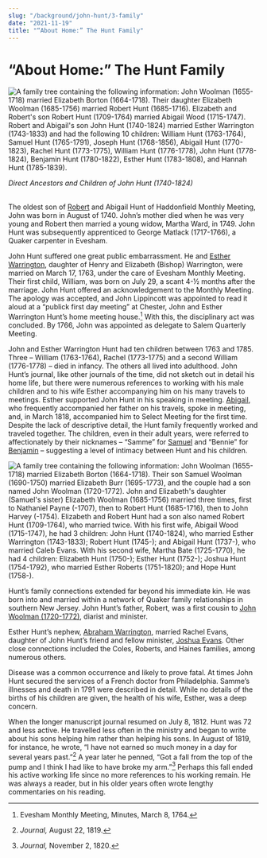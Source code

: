 ```yaml
---
slug: "/background/john-hunt/3-family"
date: "2021-11-19"
title: "“About Home:” The Hunt Family"
---
```


# “About Home:” The Hunt Family

![A family tree containing the following information: John Woolman (1655-1718) married Elizabeth Borton (1664-1718). Their daughter Elizabeth Woolman (1685-1756) married Robert Hunt (1685-1716). Elizabeth and Robert's son Robert Hunt (1709-1764) married Abigail Wood (1715-1747). Robert and Abigail's son John Hunt (1740-1824) married Esther Warrington (1743-1833) and had the following 10 children: William Hunt (1763-1764), Samuel Hunt (1765-1791), Joseph Hunt (1768-1856), Abigail Hunt (1770-1823), Rachel Hunt (1773-1775), William Hunt (1776-1778), John Hunt (1778-1824), Benjamin Hunt (1780-1822), Esther Hunt (1783-1808), and Hannah Hunt (1785-1839).](../images/image10.jpg " ")

 <figcaption><i>Direct Ancestors and Children of John Hunt (1740-1824)</i></figcaption>
<br/>

The oldest son of [Robert](/entities/w6hv3dwv) and Abigail Hunt of Haddonfield Monthly Meeting, John was born in August of 1740. John’s mother died when he was very young and Robert then married a young widow, Martha Ward, in 1749. John Hunt was subsequently apprenticed to George Matlack (1717-1766), a Quaker carpenter in Evesham.

John Hunt suffered one great public embarrassment. He and [Esther Warrington](/entities/w6wx87x7/), daughter of Henry and Elizabeth (Bishop) Warrington, were married on March 17, 1763, under the care of Evesham Monthly Meeting. Their first child, William, was born on July 29, a scant 4-½ months after the marriage. John Hunt offered an acknowledgement to the Monthly Meeting. The apology was accepted, and John Lippincott was appointed to read it aloud at a “publick first day meeting” at Chester, John and Esther Warrington Hunt’s home meeting house.[^16] With this, the disciplinary act was concluded. By 1766, John was appointed as delegate to Salem Quarterly Meeting.

[^16]: Evesham Monthly Meeting, Minutes, March 8, 1764.

John and Esther Warrington Hunt had ten children between 1763 and 1785. Three – William (1763-1764), Rachel (1773-1775) and a second William (1776-1778) – died in infancy. The others all lived into adulthood. John Hunt’s journal, like other journals of the time, did not sketch out in detail his home life, but there were numerous references to working with his male children and to his wife Esther accompanying him on his many travels to meetings. Esther supported John Hunt in his speaking in meeting. [Abigail](/entities/w68x44wf/), who frequently accompanied her father on his travels, spoke in meeting, and, in March 1818, accompanied him to Select Meeting for the first time. Despite the lack of descriptive detail, the Hunt family frequently worked and traveled together.  The children, even in their adult years, were referred to affectionately by their nicknames – “Samme” for [Samuel](/entities/w60h49sj/) and “Bennie” for [Benjamin](/entities/w64v7902/) – suggesting a level of intimacy between Hunt and his children.

![A family tree containing the following information: John Woolman (1655-1718) married Elizabeth Borton (1664-1718). Their son Samuel Woolman (1690-1750) married Elizabeth Burr (1695-1773), and the couple had a son named John Woolman (1720-1772). John and Elizabeth's daughter (Samuel's sister) Elizabeth Woolman (1685-1756) married three times, first to Nathaniel Payne (-1707), then to Robert Hunt (1685-1716), then to John Harvey (-1754). Elizabeth and Robert Hunt had a son also named Robert Hunt (1709-1764), who married twice. With his first wife, Abigail Wood (1715-1747), he had 3 children: John Hunt (1740-1824), who married Esther Warrington (1743-1833); Robert Hunt (1745-); and Abigail Hunt (1737-), who married Caleb Evans. With his second wife, Martha Bate (1725-1770), he had 4 children: Elizabeth Hunt (1750-); Esther Hunt (1752-); Joshua Hunt (1754-1792), who married Esther Roberts (1751-1820); and Hope Hunt (1758-).](../images/image8.jpg "Selected Descendants of John Woolman & Elizabeth Borton")


Hunt’s family connections extended far beyond his immediate kin. He was born into and married within a network of Quaker family relationships in southern New Jersey. John Hunt’s father, Robert, was a first cousin to [John Woolman (1720-1772)](/entities/w6wr0v4m/), diarist and minister.

Esther Hunt’s nephew, [Abraham Warrington](/entities/w6vv2hqk/), married Rachel Evans, daughter of John Hunt’s friend and fellow minister, [Joshua Evans](/entities/w6c82qz0/). Other close connections included the Coles, Roberts, and Haines families, among numerous others.

 Disease was a common occurrence and likely to prove fatal. At times John Hunt secured the services of a French doctor from Philadelphia. Samme’s illnesses and death in 1791 were described in detail. While no details of the births of his children are given, the health of his wife, Esther, was a deep concern.

When the longer manuscript journal resumed on July 8, 1812. Hunt was 72 and less active. He travelled less often in the ministry and began to write about his sons helping him rather than helping his sons. In August of 1819, for instance, he wrote, “I have not earned so much money in a day for several years past.”[^17] A year later he penned, “Got a fall from the top of the pump and I think I had like to have broke my arm.”[^18] Perhaps this fall ended his active working life since no more references to his working remain. He was always a reader, but in his older years often wrote lengthy commentaries on his reading.

[^17]: _Journal,_ August 22, 1819.
[^18]: _Journal,_ November 2, 1820.
